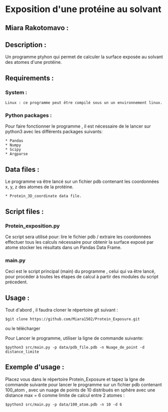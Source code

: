 # Exposition d'une protéine au solvant
## Miara Rakotomavo : 

## Description : 

Un programme ptyhon qui permet de calculer la surface exposée au solvant des atomes d'une protéine.

## Requirements :

### System : 

	Linux : ce programme peut être compilé sous un un environnement linux. 

### Python packages : 

Pour faire fonctionner le programme , il est nécessaire de le lancer sur python3 avec les différents packages suivants: 

	* Pandas
	* Numpy
	* Scipy
	* Argparse

## Data files : 

Le programme va être lancé sur un fichier pdb contenant les coordonnées x, y, z des atomes de la protéine.

	* Protein_3D_coordinate data file.

## Script files :

### Protein_exposition.py

Ce script sera utilisé pour: 
	lire le fichier pdb / extraire les coordonnées
	effectuer tous les calculs nécessaire pour obtenir la surface exposé par atome
	stocker les résultats dans un Pandas Data Frame.
### main.py

Ceci est le script principal (main) du programme , celui qui va être lancé, pour procéder à toutes les étapes de calcul à partir des modules du script précedent.

## Usage : 

Tout d'abord , il faudra cloner le répertoire git suivant : 

	$git clone https://github.com/Miara1502/Protein_Exposure.git

ou le télécharger

Pour Lancer le programme, utiliser la ligne de commande suivante:

	$python3 src/main.py -p data/pdb_file.pdb -n Nuage_de_point -d distance_limite

## Exemple d'usage : 

Placez vous dans le répertoire Protein_Exposure et tapez la lgne de commande suivante pour lancer le programme sur un fichier pdb contenant 100_atom , avec un nuage de points de 10 distribués en sphère avec une distance max = 6 comme limite de calcul entre 2 atomes : 

	$python3 src/main.py -p data/100_atom.pdb -n 10 -d 6


 

